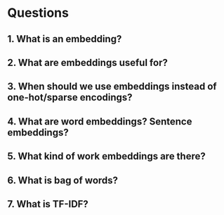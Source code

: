 # Questions

## 1. What is an embedding?

## 2. What are embeddings useful for?

## 3. When should we use embeddings instead of one-hot/sparse encodings?

## 4. What are word embeddings? Sentence embeddings?

## 5. What kind of work embeddings are there?

## 6. What is bag of words?

## 7. What is TF-IDF?
